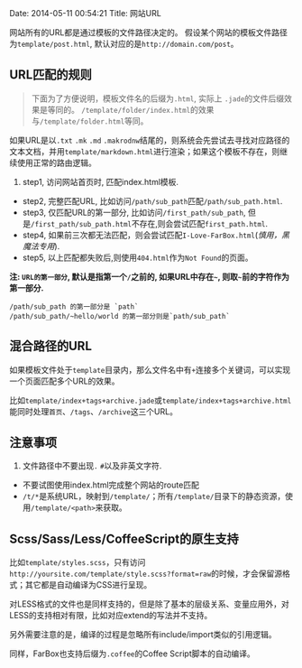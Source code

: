 Date: 2014-05-11 00:54:21
Title: 网站URL

网站所有的URL都是通过模板的文件路径决定的。
假设某个网站的模板文件路径为`template/post.html`, 默认对应的是`http://domain.com/post`。


## URL匹配的规则

> 下面为了方便说明，模板文件名的后缀为`.html`, 实际上 `.jade`的文件后缀效果是等同的。
> `/template/folder/index.html`的效果与`/template/folder.html`等同。

如果URL是以`.txt` `.mk`  `.md` `.makrodnw`结尾的，则系统会先尝试去寻找对应路径的文本文档，并用`template/markdown.html`进行渲染；如果这个模板不存在，则继续使用正常的路由逻辑。

1. step1, 访问网站首页时, 匹配index.html模板.
- step2, 完整匹配URL, 比如访问`/path/sub_path`匹配`/path/sub_path.html`.
- step3, 仅匹配URL的第一部分, 比如访问`/first_path/sub_path`, 但是`/first_path/sub_path.html`不存在,则会尝试匹配`first_path.html`.
- step4, 如果前三次都无法匹配，则会尝试匹配`I-Love-FarBox.html`(*慎用，黑魔法专用*).
- step5, 以上匹配都失败后,则使用`404.html`作为`Not Found`的页面。

**注: `URL的第一部分`, 默认是指第一个`/`之前的, 如果URL中存在`~`, 则取`~`前的字符作为第一部分.**
```
/path/sub_path 的第一部分是 `path`
/path/sub_path/~hello/world 的第一部分则是`path/sub_path`
```

## 混合路径的URL

如果模板文件处于`template`目录内，那么文件名中有`+`连接多个关键词，可以实现一个页面匹配多个URL的效果。

比如`template/index+tags+archive.jade`或`template/index+tags+archive.html`能同时处理`首页`、`/tags`、`/archive`这三个URL。


## 注意事项
1. 文件路径中不要出现`.` `#`以及非英文字符.
- 不要试图使用index.html完成整个网站的route匹配
- `/t/*`是系统URL，映射到`/template/`；所有`/template/`目录下的静态资源，使用`/template/<path>`来获取。


## Scss/Sass/Less/CoffeeScript的原生支持


比如`template/styles.scss`，只有访问`http://yoursite.com/template/style.scss?format=raw`的时候，才会保留源格式；其它都是自动编译为CSS进行呈现。

对LESS格式的文件也是同样支持的，但是除了基本的层级关系、变量应用外，对LESS的支持相对有限，比如对应extend的写法并不支持。

另外需要注意的是，编译的过程是忽略所有include/import类似的引用逻辑。

同样，FarBox也支持后缀为`.coffee`的Coffee Script脚本的自动编译。
